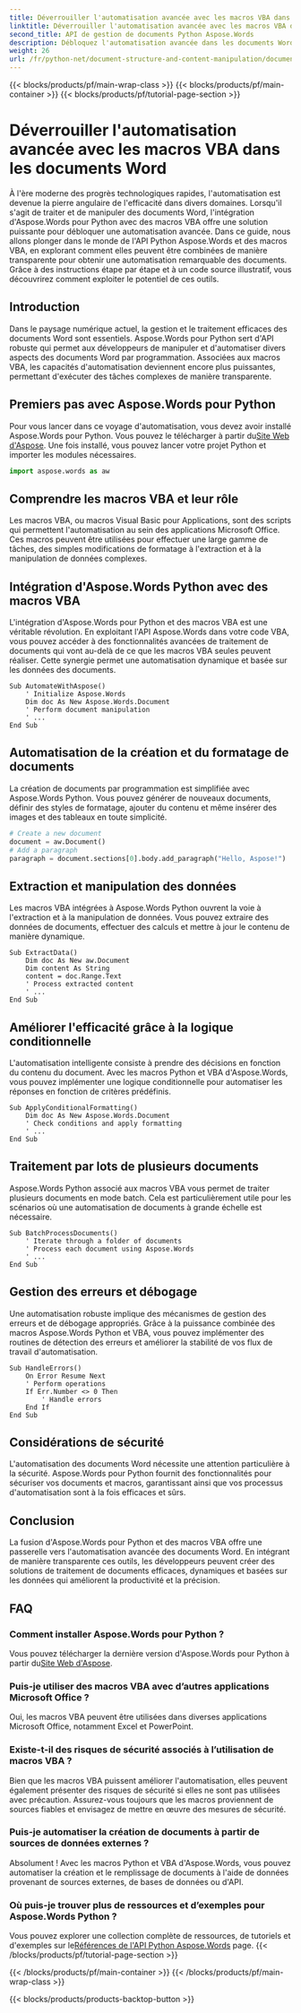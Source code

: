 ```yaml
---
title: Déverrouiller l'automatisation avancée avec les macros VBA dans les documents Word
linktitle: Déverrouiller l'automatisation avancée avec les macros VBA dans les documents Word
second_title: API de gestion de documents Python Aspose.Words
description: Débloquez l'automatisation avancée dans les documents Word à l'aide de l'API Python Aspose.Words et des macros VBA. Apprenez étape par étape avec le code source et les FAQ. Améliorez votre productivité dès maintenant. Accédez à [Lien].
weight: 26
url: /fr/python-net/document-structure-and-content-manipulation/document-vba-macros/
---
```


{{< blocks/products/pf/main-wrap-class >}}
{{< blocks/products/pf/main-container >}}
{{< blocks/products/pf/tutorial-page-section >}}

# Déverrouiller l'automatisation avancée avec les macros VBA dans les documents Word


À l'ère moderne des progrès technologiques rapides, l'automatisation est devenue la pierre angulaire de l'efficacité dans divers domaines. Lorsqu'il s'agit de traiter et de manipuler des documents Word, l'intégration d'Aspose.Words pour Python avec des macros VBA offre une solution puissante pour débloquer une automatisation avancée. Dans ce guide, nous allons plonger dans le monde de l'API Python Aspose.Words et des macros VBA, en explorant comment elles peuvent être combinées de manière transparente pour obtenir une automatisation remarquable des documents. Grâce à des instructions étape par étape et à un code source illustratif, vous découvrirez comment exploiter le potentiel de ces outils.


## Introduction

Dans le paysage numérique actuel, la gestion et le traitement efficaces des documents Word sont essentiels. Aspose.Words pour Python sert d'API robuste qui permet aux développeurs de manipuler et d'automatiser divers aspects des documents Word par programmation. Associées aux macros VBA, les capacités d'automatisation deviennent encore plus puissantes, permettant d'exécuter des tâches complexes de manière transparente.

## Premiers pas avec Aspose.Words pour Python

Pour vous lancer dans ce voyage d'automatisation, vous devez avoir installé Aspose.Words pour Python. Vous pouvez le télécharger à partir du[Site Web d'Aspose](https://releases.aspose.com/words/python/). Une fois installé, vous pouvez lancer votre projet Python et importer les modules nécessaires.

```python
import aspose.words as aw
```

## Comprendre les macros VBA et leur rôle

Les macros VBA, ou macros Visual Basic pour Applications, sont des scripts qui permettent l'automatisation au sein des applications Microsoft Office. Ces macros peuvent être utilisées pour effectuer une large gamme de tâches, des simples modifications de formatage à l'extraction et à la manipulation de données complexes.

## Intégration d'Aspose.Words Python avec des macros VBA

L'intégration d'Aspose.Words pour Python et des macros VBA est une véritable révolution. En exploitant l'API Aspose.Words dans votre code VBA, vous pouvez accéder à des fonctionnalités avancées de traitement de documents qui vont au-delà de ce que les macros VBA seules peuvent réaliser. Cette synergie permet une automatisation dynamique et basée sur les données des documents.

```vba
Sub AutomateWithAspose()
    ' Initialize Aspose.Words
    Dim doc As New Aspose.Words.Document
    ' Perform document manipulation
    ' ...
End Sub
```

## Automatisation de la création et du formatage de documents

La création de documents par programmation est simplifiée avec Aspose.Words Python. Vous pouvez générer de nouveaux documents, définir des styles de formatage, ajouter du contenu et même insérer des images et des tableaux en toute simplicité.

```python
# Create a new document
document = aw.Document()
# Add a paragraph
paragraph = document.sections[0].body.add_paragraph("Hello, Aspose!")
```

## Extraction et manipulation des données

Les macros VBA intégrées à Aspose.Words Python ouvrent la voie à l'extraction et à la manipulation de données. Vous pouvez extraire des données de documents, effectuer des calculs et mettre à jour le contenu de manière dynamique.

```vba
Sub ExtractData()
    Dim doc As New aw.Document
    Dim content As String
    content = doc.Range.Text
    ' Process extracted content
    ' ...
End Sub
```

## Améliorer l'efficacité grâce à la logique conditionnelle

L'automatisation intelligente consiste à prendre des décisions en fonction du contenu du document. Avec les macros Python et VBA d'Aspose.Words, vous pouvez implémenter une logique conditionnelle pour automatiser les réponses en fonction de critères prédéfinis.

```vba
Sub ApplyConditionalFormatting()
    Dim doc As New Aspose.Words.Document
    ' Check conditions and apply formatting
    ' ...
End Sub
```

## Traitement par lots de plusieurs documents

Aspose.Words Python associé aux macros VBA vous permet de traiter plusieurs documents en mode batch. Cela est particulièrement utile pour les scénarios où une automatisation de documents à grande échelle est nécessaire.

```vba
Sub BatchProcessDocuments()
    ' Iterate through a folder of documents
    ' Process each document using Aspose.Words
    ' ...
End Sub
```

## Gestion des erreurs et débogage

Une automatisation robuste implique des mécanismes de gestion des erreurs et de débogage appropriés. Grâce à la puissance combinée des macros Aspose.Words Python et VBA, vous pouvez implémenter des routines de détection des erreurs et améliorer la stabilité de vos flux de travail d'automatisation.

```vba
Sub HandleErrors()
    On Error Resume Next
    ' Perform operations
    If Err.Number <> 0 Then
        ' Handle errors
    End If
End Sub
```

## Considérations de sécurité

L'automatisation des documents Word nécessite une attention particulière à la sécurité. Aspose.Words pour Python fournit des fonctionnalités pour sécuriser vos documents et macros, garantissant ainsi que vos processus d'automatisation sont à la fois efficaces et sûrs.

## Conclusion

La fusion d'Aspose.Words pour Python et des macros VBA offre une passerelle vers l'automatisation avancée des documents Word. En intégrant de manière transparente ces outils, les développeurs peuvent créer des solutions de traitement de documents efficaces, dynamiques et basées sur les données qui améliorent la productivité et la précision.

## FAQ

### Comment installer Aspose.Words pour Python ?
 Vous pouvez télécharger la dernière version d'Aspose.Words pour Python à partir du[Site Web d'Aspose](https://releases.aspose.com/words/python/).

### Puis-je utiliser des macros VBA avec d’autres applications Microsoft Office ?
Oui, les macros VBA peuvent être utilisées dans diverses applications Microsoft Office, notamment Excel et PowerPoint.

### Existe-t-il des risques de sécurité associés à l’utilisation de macros VBA ?
Bien que les macros VBA puissent améliorer l'automatisation, elles peuvent également présenter des risques de sécurité si elles ne sont pas utilisées avec précaution. Assurez-vous toujours que les macros proviennent de sources fiables et envisagez de mettre en œuvre des mesures de sécurité.

### Puis-je automatiser la création de documents à partir de sources de données externes ?
Absolument ! Avec les macros Python et VBA d'Aspose.Words, vous pouvez automatiser la création et le remplissage de documents à l'aide de données provenant de sources externes, de bases de données ou d'API.

### Où puis-je trouver plus de ressources et d’exemples pour Aspose.Words Python ?
 Vous pouvez explorer une collection complète de ressources, de tutoriels et d'exemples sur le[Références de l'API Python Aspose.Words](https://reference.aspose.com/words/python-net/) page.
{{< /blocks/products/pf/tutorial-page-section >}}

{{< /blocks/products/pf/main-container >}}
{{< /blocks/products/pf/main-wrap-class >}}

{{< blocks/products/products-backtop-button >}}
